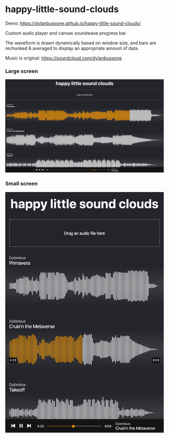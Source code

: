 # happy-little-sound-clouds

Demo: https://dylanbussone.github.io/happy-little-sound-clouds/

Custom audio player and canvas soundwave progress bar.

The waveform is drawn dynamically based on window size, and bars are rechunked & averaged to display an appropriate amount of data.

Music is original: https://soundcloud.com/dylanbussone

### Large screen
![Large screen](https://github.com/dbuss1/happy-little-sound-clouds/blob/master/examples/large.png)

### Small screen
![Small screen](https://github.com/dbuss1/happy-little-sound-clouds/blob/master/examples/small.png)
